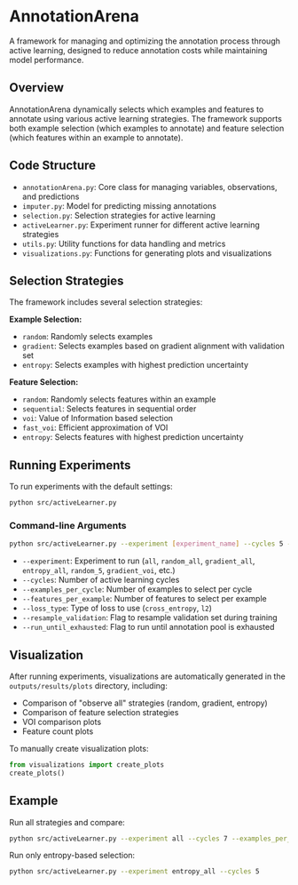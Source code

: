 # AnnotationArena

A framework for managing and optimizing the annotation process through active learning, designed to reduce annotation costs while maintaining model performance.

## Overview

AnnotationArena dynamically selects which examples and features to annotate using various active learning strategies. The framework supports both example selection (which examples to annotate) and feature selection (which features within an example to annotate).

## Code Structure

- `annotationArena.py`: Core class for managing variables, observations, and predictions
- `imputer.py`: Model for predicting missing annotations
- `selection.py`: Selection strategies for active learning
- `activeLearner.py`: Experiment runner for different active learning strategies
- `utils.py`: Utility functions for data handling and metrics
- `visualizations.py`: Functions for generating plots and visualizations

## Selection Strategies

The framework includes several selection strategies:

**Example Selection:**
- `random`: Randomly selects examples
- `gradient`: Selects examples based on gradient alignment with validation set
- `entropy`: Selects examples with highest prediction uncertainty

**Feature Selection:**
- `random`: Randomly selects features within an example
- `sequential`: Selects features in sequential order
- `voi`: Value of Information based selection
- `fast_voi`: Efficient approximation of VOI
- `entropy`: Selects features with highest prediction uncertainty

## Running Experiments

To run experiments with the default settings:

```bash
python src/activeLearner.py
```

### Command-line Arguments

```bash
python src/activeLearner.py --experiment [experiment_name] --cycles 5 --examples_per_cycle 20 --features_per_example 5
```

- `--experiment`: Experiment to run (`all`, `random_all`, `gradient_all`, `entropy_all`, `random_5`, `gradient_voi`, etc.)
- `--cycles`: Number of active learning cycles
- `--examples_per_cycle`: Number of examples to select per cycle
- `--features_per_example`: Number of features to select per example
- `--loss_type`: Type of loss to use (`cross_entropy`, `l2`)
- `--resample_validation`: Flag to resample validation set during training
- `--run_until_exhausted`: Flag to run until annotation pool is exhausted

## Visualization

After running experiments, visualizations are automatically generated in the `outputs/results/plots` directory, including:

- Comparison of "observe all" strategies (random, gradient, entropy)
- Comparison of feature selection strategies
- VOI comparison plots
- Feature count plots

To manually create visualization plots:

```python
from visualizations import create_plots
create_plots()
```

## Example

Run all strategies and compare:

```bash
python src/activeLearner.py --experiment all --cycles 7 --examples_per_cycle 20 --features_per_example 5
```

Run only entropy-based selection:

```bash
python src/activeLearner.py --experiment entropy_all --cycles 5
```

